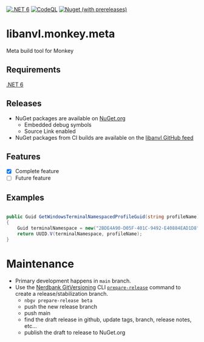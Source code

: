 [![.NET 6](https://github.com/libanvl/monkey/actions/workflows/dotnet.yml/badge.svg)](https://github.com/libanvl/monkey/actions/workflows/dotnet.yml)
[![CodeQL](https://github.com/libanvl/monkey/actions/workflows/codeql-analysis.yml/badge.svg)](https://github.com/libanvl/monkey/actions/workflows/codeql-analysis.yml)
[![Nuget (with prereleases)](https://img.shields.io/nuget/vpre/libanvl.uuid?label=libanvl.uuid)](https://www.nuget.org/packages/libanvl.monkey.meta/)

# libanvl.monkey.meta

Meta build tool for Monkey

## Requirements

[.NET 6](https://dotnet.microsoft.com/download/dotnet/6.0)

## Releases

* NuGet packages are available on [NuGet.org](https://www.nuget.org/packages/libanvl.monkey.meta)
  * Embedded debug symbols
  * Source Link enabled
* NuGet packages from CI builds are available on the [libanvl GitHub feed](https://github.com/libanvl/monkey/packages/)

## Features

- [X] Complete feature
- [ ] Future feature

## Examples

```csharp

public Guid GetWindowsTerminalNamespacedProfileGuid(string profileName)
{
    Guid terminalNamespace = new("2BDE4A90-D05F-401C-9492-E40884EAD1D8");
    return UUID.V(terminalNamespace, profileName);
}

```

# Maintenance

* Primary development happens in `main` branch.
* Use the [Nerdbank GitVersioning](https://github.com/dotnet/Nerdbank.GitVersioning/) CLI [`prepare-release`](https://github.com/dotnet/Nerdbank.GitVersioning/blob/master/doc/nbgv-cli.md#preparing-a-release) command to create a release/stabilization branch.
  * `nbgv prepare-release beta`
  * push the new release branch
  * push main
  * find the draft release in github, update tags, branch, release notes, etc...
  * publish the draft to release to NuGet.org